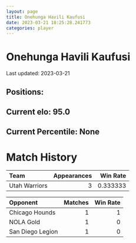 ```yaml
---  
layout: page  
title: Onehunga Havili Kaufusi  
date: 2023-03-21 18:25:28.241773  
categories: player  
---
```

# Onehunga Havili Kaufusi


Last updated: 2023-03-21
## Positions: 

## Current elo: 95.0

## Current Percentile: None

# Match History


| Team          |   Appearances |   Win Rate |
|:--------------|--------------:|-----------:|
| Utah Warriors |             3 |   0.333333 |

| Opponent         |   Matches |   Win Rate |
|:-----------------|----------:|-----------:|
| Chicago Hounds   |         1 |          1 |
| NOLA Gold        |         1 |          0 |
| San Diego Legion |         1 |          0 |